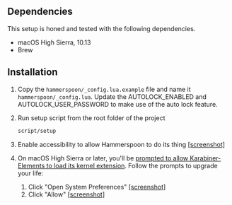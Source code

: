 ## Dependencies

This setup is honed and tested with the following dependencies.

- macOS High Sierra, 10.13
- Brew

## Installation

1. Copy the `hammerspoon/_config.lua.example` file and name it `hammerspoon/_config.lua`. Update the AUTOLOCK_ENABLED and AUTOLOCK_USER_PASSWORD to make use of the auto lock feature.

2. Run setup script from the root folder of the project

   ```sh
   script/setup
   ```

3. Enable accessibility to allow Hammerspoon to do its thing [[screenshot]](screenshots/accessibility-permissions-for-hammerspoon.png)

4. On macOS High Sierra or later, you'll be [prompted to allow Karabiner-Elements to load its kernel extension](https://pqrs.org/osx/karabiner/document.html#usage). Follow the prompts to upgrade your life:
   1. Click "Open System Preferences" [[screenshot]](https://github.com/jasonrudolph/keyboard/blob/v5.0.0/screenshots/karabiner-elements-system-extension-prompt-1.png)
   1. Click "Allow" [[screenshot]](https://github.com/jasonrudolph/keyboard/blob/v5.0.0/screenshots/karabiner-elements-system-extension-prompt-2.png)
